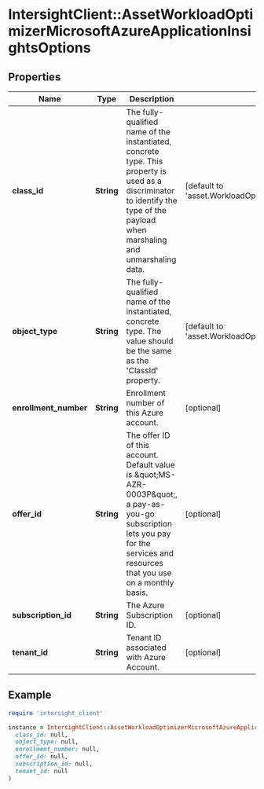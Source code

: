 # IntersightClient::AssetWorkloadOptimizerMicrosoftAzureApplicationInsightsOptions

## Properties

| Name | Type | Description | Notes |
| ---- | ---- | ----------- | ----- |
| **class_id** | **String** | The fully-qualified name of the instantiated, concrete type. This property is used as a discriminator to identify the type of the payload when marshaling and unmarshaling data. | [default to &#39;asset.WorkloadOptimizerMicrosoftAzureApplicationInsightsOptions&#39;] |
| **object_type** | **String** | The fully-qualified name of the instantiated, concrete type. The value should be the same as the &#39;ClassId&#39; property. | [default to &#39;asset.WorkloadOptimizerMicrosoftAzureApplicationInsightsOptions&#39;] |
| **enrollment_number** | **String** | Enrollment number of this Azure account. | [optional] |
| **offer_id** | **String** | The offer ID of this account. Default value is \&quot;MS-AZR-0003P\&quot;, a pay-as-you-go subscription lets you pay for the services and resources that you use on a monthly basis. | [optional] |
| **subscription_id** | **String** | The Azure Subscription ID. | [optional] |
| **tenant_id** | **String** | Tenant ID associated with Azure Account. | [optional] |

## Example

```ruby
require 'intersight_client'

instance = IntersightClient::AssetWorkloadOptimizerMicrosoftAzureApplicationInsightsOptions.new(
  class_id: null,
  object_type: null,
  enrollment_number: null,
  offer_id: null,
  subscription_id: null,
  tenant_id: null
)
```


